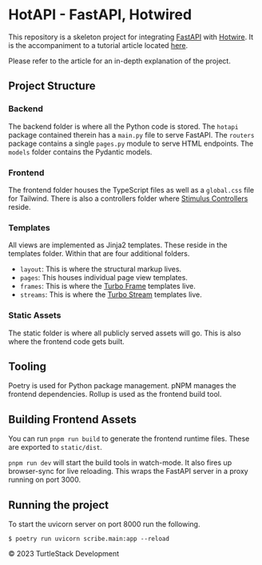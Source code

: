 # HotAPI - FastAPI, Hotwired

This repository is a skeleton project for integrating [FastAPI](https://fastapi.tiangolo.com/) with [Hotwire](https://hotwired.dev/).
It is the accompaniment to a tutorial article located [here](https://www.turtlestack.dev/articles/hotwiring-fast-api).

Please refer to the article for an in-depth explanation of the project.

## Project Structure

### Backend

The backend folder is where all the Python code is stored.
The `hotapi`
package contained therein has a `main.py` file to serve FastAPI.
The `routers` package contains a single `pages.py` module to serve HTML endpoints.
The `models` folder contains the Pydantic models.

### Frontend

The frontend folder houses the TypeScript files
as well as a `global.css` file for Tailwind.
There is also a controllers folder where [Stimulus Controllers](https://stimulus.hotwired.dev/reference/controllers) reside.

### Templates

All views are implemented as Jinja2 templates. These reside in the templates folder.
Within that are four additional folders.

- `layout`: This is where the structural markup lives.
- `pages`: This houses individual page view templates.
- `frames`: This is where the [Turbo Frame](https://turbo.hotwired.dev/handbook/frames) templates live.
- `streams`: This is where the [Turbo Stream](https://turbo.hotwired.dev/handbook/streams) templates live.

### Static Assets

The static folder is where all publicly served assets will go.
This is also where the frontend code gets built.

## Tooling

Poetry is used for Python package management.
pNPM manages the frontend dependencies.
Rollup is used as the frontend build tool.

## Building Frontend Assets

You can run `pnpm run build` to generate the frontend runtime files.
These are exported to `static/dist`.

`pnpm run dev` will start the build tools in watch-mode.
It also fires up browser-sync for live reloading.
This wraps the FastAPI server in a proxy running on port 3000.

## Running the project

To start the uvicorn server on port 8000 run the following.

```shell
$ poetry run uvicorn scribe.main:app --reload
```

© 2023 TurtleStack Development

